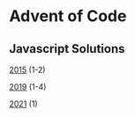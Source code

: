 # Advent of Code

## Javascript Solutions

[2015](https://github.com/DavidPesta/AdventOfCode/tree/main/javascript/2015) (1-2)

[2019](https://github.com/DavidPesta/AdventOfCode/tree/main/javascript/2019) (1-4)

[2021](https://github.com/DavidPesta/AdventOfCode/tree/main/javascript/2021) (1)